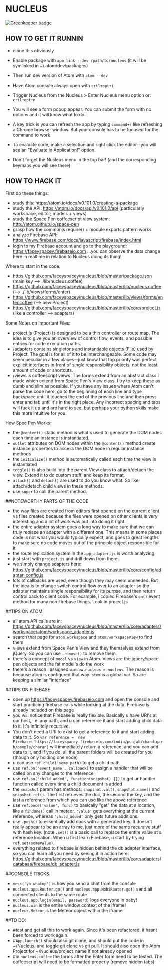 # NUCLEUS

[![Greenkeeper badge](https://badges.greenkeeper.io/faceyspacey/nucleus.svg)](https://greenkeeper.io/)

## HOW TO GET IT RUNNIN

* clone this obviously 

* Enable package with `apm link --dev /path/to/nucleus` (it will be symlinked in ~/.atom/dev/packages)

* Then run dev version of Atom with `atom --dev`

* Have Atom console always open with `crtl+opt+i`

* Trigger Nucleus from the Nucleus > Enter Nucleus menu option or: `crtl+opt+n`

* You will see a form popup appear. You can submit the form with no options and it will know what to do.

* A key trick is you can refresh the app by typing `command+r` like refreshing a Chrome browser window. But your console has to be focused for the command to work. 

* To evaluate code, make a selection and right click the editor--you will see an "Evaluate in Application!" option.

* Don't forget the Nucleus menu in the top bar! (and the corresponding keymaps you will see there)

## HOW TO HACK IT

First do these things:

* study this: https://atom.io/docs/v0.101.0/creating-a-package
* study the API: https://atom.io/docs/api/v0.101.0/api (particularly workspace, editor; models + views)
* study the Space Pen coffeescript view system: http://atom.github.io/space-pen
* grasp how the commonjs require() + module.exports pattern works
* analyze Firebase API: https://www.firebase.com/docs/javascript/firebase/index.html
* login to my Firebase account and go to the playground: https://faceyspacey.firebaseio.com ...you can observe the data change here in realtime in relation to Nucleus doing its thing!

Where to start in the code:

* https://github.com/faceyspacey/nucleus/blob/master/package.json (main key --> ./lib/nucleus.coffee)
* https://github.com/faceyspacey/nucleus/blob/master/lib/nucleus.coffee (--> ./lib/views/forms/enter)
* https://github.com/faceyspacey/nucleus/blob/master/lib/views/forms/enter.coffee (--> new Project)
* https://github.com/faceyspacey/nucleus/blob/master/lib/core/project.js (like a controller --> adapters)


Some Notes on Important Files:

* project.js (Project) is designed to be a thin controller or route map. The idea is to give you an overview of control flow, events, and possible entries for code execution paths. 
* /adapters contains singletons and instantiable objects (File) used by Project. The goal is for all of it to be interchangeable. Some code may seem peculiar in a few places--just know that top priority was perfect explicit interfaces in front of single responsibility objects, not the least amount of code or shortcuts. 
* /views is coffeescript views. The forms extend from an abstract class I made which extend from Space Pen's View class. I try to keep these as dumb and slim as possible. If you have any issues where Atom can't parse the code here, go to the beginning of each line and type backspace until it touches the end of the previous line and then press enter and tab until it's in the right place. Any incorrect spacing and tabs will fuck it up and are hard to see, but perhaps your python skills make this more intuitive for you. 


How Spec Pen Works:

* the `@content()` static method is what's used to generate the DOM nodes each time an instance is instantiated. 
* `outlet` attributes on DOM nodes within the `@content()` method create instance properties to access the DOM node in regular instance methods 
* the `initialize()` method is automatically called each time the view is instantiated
* `toggle()` is also build into the parent View class to attach/detach the view. Extend it to do custom stuff, and keep its format.
* `attach()` and `detach()` are used to do you know what. So like attach/detach child views in these methods.
* use `super` to call the parent method. 

##NOTEWORTHY PARTS OF THE CODE
* the way files are created from editors first opened on the current client vs files created because the files were opened on other clients is very interesting and a lot of work was put into doing it right.
* the entire adapter system goes a long way to make sure that we can truly replace an adapter with a different one. This means in some places code is not what you would typically expect, and goes to great lengths to make sure no code moves out of the principle object responsible for it.
* the route replication system in the `app_adapter.js` is worth analyzing
* just start with `project.js` and drill down from there. 
* we simply change adapters here: https://github.com/faceyspacey/nucleus/blob/master/lib/core/config/adapter_config.js
* lots of callbacks are used, even though they may seem unneeded. But the idea is to change switch control flow over to an adapter so the adapter maintains single responsibility for its purpse, and then return control back to client code. For example, i copied Firebase's `on()` event method for many non-firebase things. Look in project.js

##TIPS ON ATOM
* all atom API calls are in: https://github.com/faceyspacey/nucleus/blob/master/lib/core/adapters/workspace/atom/workspace_adapter.js
* search that page for `atom.workspace` and `atom.workspaceView` to find them
* views extend from Space Pen's View and they themselves extend from jQuery. So you can use `.remove()` to remove them. 
* there's a concept of `model` vs `view` in Atom. Views are the jquery/space-pen objects and the fat model's do the work
* there's a reason i assigned `window.nucleus = nucleus`. The reason is because atom is configured that way. `atom` is a global var. So are keeping a similar "interface"


##TIPS ON FIREBASE
* open up https://faceyspacey.firebaseio.com and open the console and start practicing firebase calls while looking at the data. Firebase is already included on this page
* you will notice that Firebase is really flexible. Basically u have URI's at our host, i.e. any path, and u can reference it and start adding child data to it. It's infinitely recursive. 
* You don't need a URI to exist to get a reference to it and start adding data to it. So `var reference =  new Firebase('https://faceyspacey.firebaseio.com/india/punjab/chandigarh/people/charan)` will immediately return a reference, and you can add data to it, and if you do, all the parent folders will be created for you (though only holding one node)
* u can use `ref.child('some_path)` to get a child path
* use `ref.on('event_name', callback)` to assign a handler that will be called on any changes to the reference
* use `ref.on('child_added', function(snapshot) {})` to get ur handler function called every time a child document is added
* the `snapshot` param has methods: `snapshot.val()`, `snapshot.name()` and `snapshot.ref()`. The first retrieves the doc, the second the key, and the last a reference from which you can use like the above reference
* use `ref.once('value', func)` to basically "get" the data at a location, like a `findOne()` call in meteor. `'value'` gets everything at the current reference, whereas `'child_added'` only gets future additions.
* use `.push()` to essentially add docs with a generated key. It doesn't really appear to be an array to me, just more of the same recursive stuff with hash key. (note `.set()` is a basic call to replace the entire value at a reference location. When u first learn Firebase, u start by trying `ref.set(someValue)`.
* everything related to firebase is hidden behind the db adapter interface, so you can learn all you need by seeing it in action here: https://github.com/faceyspacey/nucleus/blob/master/lib/core/adapters/database/firebase/db_adapter.js

##CONSOLE TRICKS:
* `mess('yo whatup')` is how you send a chat from the console
* `nucleus.app.Router.go()` and `nucleus.app.MobiRouter.go()` send all connected clients to the same route
* `nucleus.app.login(email, password)` logs everyone in baby!
* `nucleus.win` is the entire window context of the iframe!
* `nucleus.Meteor` is the Meteor object within the iframe

##TO DO:

* #test and get all this to work again. Since it's been refactored, it hasnt been forced to work again.
* #`App.launch()` should also git clone, and should put the code in ~/Nucleus, and toggle git clone vs git pull. It should also open the Atom Project for ~/Nucleus/project_name if not already opened
* #in `nucleus.coffee` the forms after the Enter form need to be tested. The coffeescript will need to be formatted properly (remove hidden tabs)